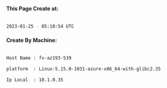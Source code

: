 
   
#### This Page Create at:

```bash

2023-01-25 - 05:10:54 UTC

```

#### Create By Machine:

```bash

Host Name : fv-az193-539

platform  : Linux-5.15.0-1031-azure-x86_64-with-glibc2.35

Ip Local  : 10.1.0.35

```

